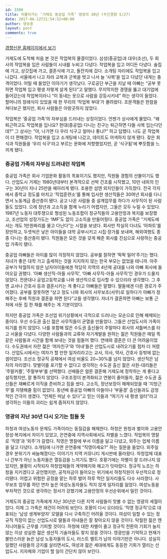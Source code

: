 ```yaml
---
id: 3380
title: 저물어가는 ‘거제도 중공업 가족’ 영광의 30년 (주간경향 5/27)
date: 2017-06-12T21:54:52+00:00
author: 양승훈
layout: post
comments: true
---
```

[경향신문 홈페이지에서 보기](http://news.khan.co.kr/kh_news/khan_art_view.html?code=940100&artid=201705271339011)

거제도에 도착해 처음 본 것은 작업복의 물결이었다. 삼성(중공업)과 대우(조선), 두 회사의 작업복을 입은 사람들이 시내를 누비고 다녔다. 작업복을 입고 어디든 다녔다. 술집에 가고, 상갓집에 가고, 결혼식에 가고, 돌잔치에 갔다. 소개팅 자리에도 작업복을 입고 나갔다. 서울에서 나고 자라 교복과 군복을 벗고 나서 늘 ‘사복’을 입고 다녔던 내게는 충격이었다. 어릴 때 들었던 이야기가 생각났다. 구로공단 부근을 지날 때 아빠는 “공부 못하면 작업복 입고 평생 저렇게 살게 된다”고 말했다. 무지막지한 경쟁을 뚫고 대기업에 들어갔는데 작업복이라니 “이 동네는 옷으로 사람을 강등시키네” 하는 생각이 들었다. 할머니의 장례식이 있었을 때 한 무리의 ‘작업복 부대’가 몰려왔다. 조문객들은 한참을 쳐다보곤 했지만, 회사 사람들은 아랑곳하지 않았다.

작업복은 ‘중공업 가족’의 자부심을 드러내는 상징이었다. 언젠가 상사에게 물었다. “왜 퇴근하고도 작업복을 입나요? 현대(중공업) 다니는 친구는 퇴근하면 다들 사복 입는다던데?” 그 상사는 “야, 나가면 다 우리 식구고 얼마나 좋냐?” 하고 답했다. 나도 곧 작업복이 더 편해졌다. 작업복을 입고 소개팅에 나갔고, 데이트도 어색하지 않게 됐다. 잦은 회식과 직원들을 ‘우리 식구’라고 부르는 문화에 저항했었지만, 곧 ‘식구됨’에 뿌듯함을 느끼게 됐다.

### 중공업 가족의 자부심 드러내던 작업복

중공업 가족은 회사 기업문화 활동의 목표이기도 했지만, 직원들 경험의 산물이기도 했다. 산업도시 거제는 1980년대부터 본격적으로 선박 건조를 시작했고, 10만 내외의 인구는 30년이 지나 25만을 헤아리게 됐다. 조용한 섬엔 외지인들이 가득찼다. 전국 각지에서 중학교 정도를 마치고 ‘직업훈련소’를 통해 입사한 생산직들은 30여년 회사를 다니면서 노동계급 중산층이 됐다. 공고 나온 사람들 중 설계업무를 하다가 사무직이 된 사람들도 있었다. 으레 정년과 고소득을 함께 누리기 어렵지만, 그들은 모두 누릴 수 있었다. 1987년 노동자 대투쟁으로 형성된 노동조합이 정규직들의 고용안정과 복지를 보장했고, 조선업의 성장가도는 ‘IMF’도 없이 고소득을 만들어줬다. 중공업 가족은 “거제도에서는 개도 1만원짜리를 물고 다닌다”는 시절을 보냈다. 회사만 착실히 다녀도 ‘아파트’를 장만하고, 두셋씩은 낳은 아이들을 대학 공부시키고 시집·장가를 보내며, 해외여행도 종종 다니는 중산층이 됐다. 직원들은 모든 것을 갖게 해준 회사를 진심으로 사랑하는 중공업 가족이 됐다.

중공업 아빠들은 아이를 많이 걱정하지 않았다. 공부를 잘하면 ‘팍팍 밀어’주기는 했다. 자녀가 좋은 대학 가고 출세하는 것을 지지하지 않는 한국 부모는 없었을 테니까. 아주 공부가 탁월하지 않은 남자아이들에겐 적당히 지역의 4년제 공대를 나와 아빠 회사에 들어오길 권했다. ‘아빠 생산직-아들 사무직’, ‘아빠 사무직-아들 사무직’인 경우가 드물지 않았다. 전문대나 공업고등학교를 나와 생산직으로 입사할 수 있으리라 생각했다. 그 후엔 교사나 간호사 등과 결혼시키는 게 좋다고 아빠들은 말했다. 딸들에겐 다른 경로가 주어졌다. 공부를 잘못하면 “상고 정도 나와 회사의 사무보조(서무)로 일하다가 아빠가 정해주는 후배 직원과 결혼을 하면 된다”고들 생각했다. 자녀가 결혼하면 아빠는 보통 근처에 사둔 집 한 채를 해주는 게 기본이었다.

하지만 중공업 가족은 조선업 위기상황에서 극적으로 드러나는 모순으로 인해 해체되는 중이다. 우선 수도권 출신 젊은 사무직들이 균열을 만들었다. 그들은 산업도시의 가족이 되기를 원치 않았다. 나를 포함해 많은 수도권 출신들이 주말마다 회사의 셔틀버스를 타고 서울을 다녔다. 다양한 사람들과의 교류와 자기계발을 원하는 젊은 직원들은 매일 똑같은 사람들과 시간을 함께 보내는 것을 힘들어 했다. 연애와 결혼은 더 큰 어려움이었다. 수도권에서 자란 젊은 ‘여자친구’와 ‘아내’들은 산업도시로 내려오기를 점차 더 꺼렸다. 산업도시에서는 여자가 할 만한 일자리라고는 교사, 의사, 약사, 간호사 등밖에 없는 셈이었다. 조선소 정규직 공채에서 여성 비율도 20~30%를 넘지 않았다. 생산직은 남자의 자리였다. 맞벌이를 포기할 수 없다고 생각하는 수도권 출신 젊은 사원-대리들은 ‘주말커플’, ‘주말부부’를 선택했다. 선배들은 얼른 결혼해 거제도에 정착하는 게 좋다고 설득했지만, 잘 통하지 않았다. 구조조정이 본격화되고 연봉이 줄어들자, 젊은 수도권 출신들은 재빠르게 이직을 준비하고 짐을 쌌다. 고소득, 정년보장이 해체되었을 때 ‘지방근무’를 지탱해줄 힘이 없었다. 동년배 중공업 아빠의 아들이나 ‘부울경’ 출신들과도 감정적인 간극이 생겼다. “언제든 떠날 수 있다”고 믿는 이들과 “여기가 내 평생 일터”라고 생각하는 이들의 괴리는 쉽게 좁혀지지 않았다.

### 영광의 지난 30년 다시 오기는 힘들 듯

하청과 여성노동자 문제도 가족이라는 동질감을 해체한다. 하청은 원청과 벌이와 고용안정성·복지에서 차이가 있었고, 은연중에 지역사회에서도 차별을 느꼈다. 작업복의 명찰로 ‘직영’과 ‘외주’가 갈렸다. 직영은 명찰에 부서 이름을 달고 다녔고, 외주는 업체 이름을 달고 다녔다. 소개팅에 나가면 은연중에 “직영이세요?” 하는 질문을 들었다. 외주일 경우 분위기가 싸늘해졌다는 이야기가 지역 커뮤니티 게시판에 올라왔다. 하청업체 대표나 간부가 아닌 노동자들은 열등감을 느끼기도 했다. 호황기에는 차별이 잘 드러나지 않았지만, 불황이 시작되자 하청업체들의 계약해지와 해고가 잇따랐다. 정규직 노조는 하청을 지키겠다고 공언했지만, 공적자금이 들어오는 위기에서 하청직원이 우선적으로 정리됐다. 어렵고 위험한 공정을 맡는 하루 벌어 하루 먹던 일자리들도 다수 사라졌다. 사무보조 업무를 하던 연차 높은 여성노동자들도 적지 않게 일자리를 잃었다. 여성노동을 부차적인 것으로 생각하는 정서가 강했기에 고용안정의 우선순위에서 밀린 것이다.

거제도의 중공업 가족에게 지난 30년은 다른 지역 사람들이 맛볼 수 없는 영광의 세월이었다. 이제 그 가족은 재건이 어려워 보인다. 호황이 다시 오더라도 ‘직영 정규직’으로 대표되는 ‘남성 생계부양자’ 모델을 다시 구축하긴 어려울 것이다. 여성이 일할 수 있는 정규직 직장이 없는 산업도시로 딸들과 아내들은 잘 찾아오지 않을 것이다. 탁월한 젊은 엔지니어들도 근무를 기피할 것이다. 하청에 대한 차별이 줄고 정규직 전환의 기회가 늘지 않는 이상 성실한 젊은 생산직 기술자들도 찾지 않을 것이다. 영광만을 기억하고 현재가 불만스러운 늙은 남성 노동자들의 도시, 러스트 벨트가 남의 이야기만은 아니다. 성실히 일했던 사람들의 긍지를 살리면서도, 여성과 젊은 세대에게도 동등한 기회가 열리는 산업도시. 지자체와 기업이 할 일이 간단치 않아 보인다.
